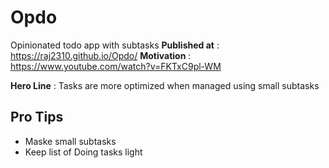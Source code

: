 # Opdo
Opinionated todo app with subtasks 
__Published at__ : https://raj2310.github.io/Opdo/
__Motivation__ : https://www.youtube.com/watch?v=FKTxC9pl-WM

__Hero Line__ : Tasks are more optimized when managed using small subtasks

## Pro Tips
* Maske small subtasks
* Keep list of Doing tasks light
